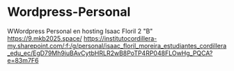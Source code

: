 # Wordpress-Personal
WWordpress Personal en hosting
Isaac Floril
2 "B"
https://9.mkb2025.space/
https://institutocordillera-my.sharepoint.com/:f:/g/personal/isaac_floril_moreira_estudiantes_cordillera_edu_ec/EgD79Mh9iuBAvCytbHRLR2wB8PoTP4RP048FLOwHg_PQCA?e=83m7F6
